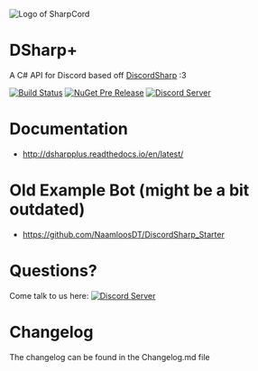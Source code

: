 ![Logo of SharpCord](https://github.com/NaamloosDT/SharpCord/blob/master/logo_smaller.png)

# DSharp+

A C# API for Discord based off [DiscordSharp](https://github.com/suicvne/DiscordSharp) :3 

[![Build Status](https://travis-ci.org/NaamloosDT/DSharpPlus.svg?branch=master)](https://travis-ci.org/NaamloosDT/DSharpPlus) [![NuGet Pre Release](https://img.shields.io/nuget/vpre/DSharpPlus.svg)](https://www.nuget.org/packages/DSharpPlus/)
[![Discord Server ](https://discordapp.com/api/guilds/146044397861994496/widget.png)](https://discord.gg/xQUbM8m)

# Documentation
* http://dsharpplus.readthedocs.io/en/latest/

# Old Example Bot (might be a bit outdated)
* https://github.com/NaamloosDT/DiscordSharp_Starter 

# Questions?
Come talk to us here:
[![Discord Server ](https://discordapp.com/api/guilds/146044397861994496/embed.png?style=banner1)](https://discord.gg/xQUbM8m)
# Changelog
The changelog can be found in the Changelog.md file
